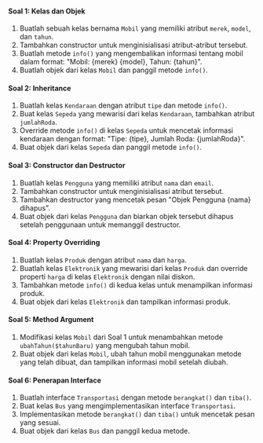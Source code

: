 #### Soal 1: Kelas dan Objek

1. Buatlah sebuah kelas bernama `Mobil` yang memiliki atribut `merek`, `model`, dan `tahun`.
2. Tambahkan constructor untuk menginisialisasi atribut-atribut tersebut.
3. Buatlah metode `info()` yang mengembalikan informasi tentang mobil dalam format: "Mobil: {merek} {model}, Tahun: {tahun}".
4. Buatlah objek dari kelas `Mobil` dan panggil metode `info()`.

#### Soal 2: Inheritance

1. Buatlah kelas `Kendaraan` dengan atribut `tipe` dan metode `info()`.
2. Buat kelas `Sepeda` yang mewarisi dari kelas `Kendaraan`, tambahkan atribut `jumlahRoda`.
3. Override metode `info()` di kelas `Sepeda` untuk mencetak informasi kendaraan dengan format: "Tipe: {tipe}, Jumlah Roda: {jumlahRoda}".
4. Buat objek dari kelas `Sepeda` dan panggil metode `info()`.

#### Soal 3: Constructor dan Destructor

1. Buatlah kelas `Pengguna` yang memiliki atribut `nama` dan `email`.
2. Tambahkan constructor untuk menginisialisasi atribut tersebut.
3. Tambahkan destructor yang mencetak pesan "Objek Pengguna {nama} dihapus".
4. Buat objek dari kelas `Pengguna` dan biarkan objek tersebut dihapus setelah penggunaan untuk memanggil destructor.

#### Soal 4: Property Overriding

1. Buatlah kelas `Produk` dengan atribut `nama` dan `harga`.
2. Buatlah kelas `Elektronik` yang mewarisi dari kelas `Produk` dan override properti `harga` di kelas `Elektronik` dengan nilai diskon.
3. Tambahkan metode `info()` di kedua kelas untuk menampilkan informasi produk.
4. Buat objek dari kelas `Elektronik` dan tampilkan informasi produk.

#### Soal 5: Method Argument

1. Modifikasi kelas `Mobil` dari Soal 1 untuk menambahkan metode `ubahTahun($tahunBaru)` yang mengubah tahun mobil.
2. Buat objek dari kelas `Mobil`, ubah tahun mobil menggunakan metode yang telah dibuat, dan tampilkan informasi mobil setelah diubah.

#### Soal 6: Penerapan Interface

1. Buatlah interface `Transportasi` dengan metode `berangkat()` dan `tiba()`.
2. Buat kelas `Bus` yang mengimplementasikan interface `Transportasi`.
3. Implementasikan metode `berangkat()` dan `tiba()` untuk mencetak pesan yang sesuai.
4. Buat objek dari kelas `Bus` dan panggil kedua metode.
